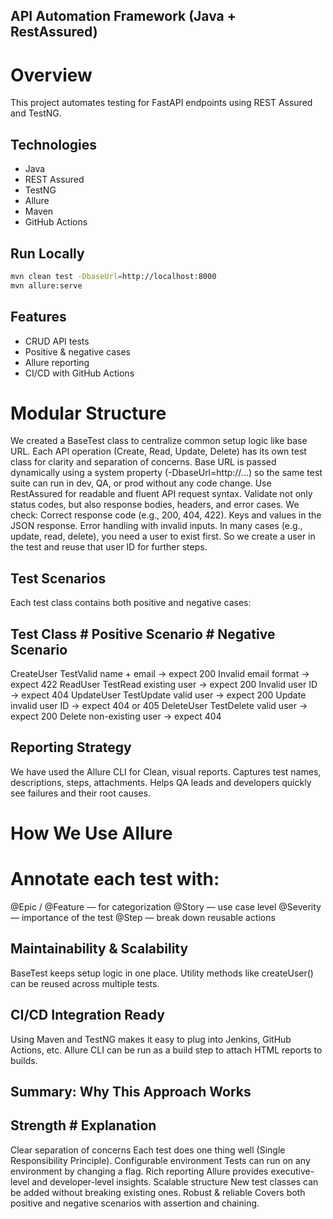 ## API Automation Framework (Java + RestAssured)
# Overview
This project automates testing for FastAPI endpoints using REST Assured and TestNG.

## Technologies
- Java
- REST Assured
- TestNG
- Allure
- Maven
- GitHub Actions

## Run Locally
```bash
mvn clean test -DbaseUrl=http://localhost:8000
mvn allure:serve
```

## Features
- CRUD API tests
- Positive & negative cases
- Allure reporting
- CI/CD with GitHub Actions

# Modular Structure

We created a BaseTest class to centralize common setup logic like base URL.
Each API operation (Create, Read, Update, Delete) has its own test class for clarity and separation of concerns.
Base URL is passed dynamically using a system property (-DbaseUrl=http://...) so the same test suite can run in dev, QA, or prod without any code change.
Use RestAssured for readable and fluent API request syntax.
Validate not only status codes, but also response bodies, headers, and error cases.
We check:
Correct response code (e.g., 200, 404, 422).
Keys and values in the JSON response.
Error handling with invalid inputs.
In many cases (e.g., update, read, delete), you need a user to exist first.
So we create a user in the test and reuse that user ID for further steps.

## Test Scenarios
Each test class contains both positive and negative cases:
## Test Class       # Positive Scenario                    # Negative Scenario
CreateUser           TestValid name + email → expect 200    Invalid email format → expect 422
ReadUser             TestRead existing user → expect 200    Invalid user ID → expect 404
UpdateUser           TestUpdate valid user → expect 200     Update invalid user ID → expect 404 or 405
DeleteUser           TestDelete valid user → expect 200     Delete non-existing user → expect 404

## Reporting Strategy

We have used the Allure CLI for Clean, visual reports.
Captures test names, descriptions, steps, attachments.
Helps QA leads and developers quickly see failures and their root causes.

# How We Use Allure
# Annotate each test with:
@Epic / @Feature — for categorization
@Story — use case level
@Severity — importance of the test
@Step — break down reusable actions

## Maintainability & Scalability

BaseTest keeps setup logic in one place.
Utility methods like createUser() can be reused across multiple tests.

## CI/CD Integration Ready

Using Maven and TestNG makes it easy to plug into Jenkins, GitHub Actions, etc.
Allure CLI can be run as a build step to attach HTML reports to builds.

## Summary: Why This Approach Works

## Strength                    # Explanation
Clear separation of concerns   Each test does one thing well (Single Responsibility Principle).
Configurable environment       Tests can run on any environment by changing a flag.
Rich reporting                 Allure provides executive-level and developer-level insights.
Scalable structure             New test classes can be added without breaking existing ones.
Robust & reliable              Covers both positive and negative scenarios with assertion and chaining.


